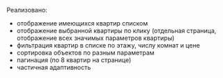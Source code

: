 Реализовано:
- отображение имеющихся квартир списком 
- отображение выбранной квартиры по клику (отдельная страница, отображение всех значимых параметров квартиры)
- фильтрация квартир в списке по этажу, числу комнат и цене 
- сортировка объектов по разным параметрам
- пагинация (по 8 квартир на странице) 
- частичная адаптивность
